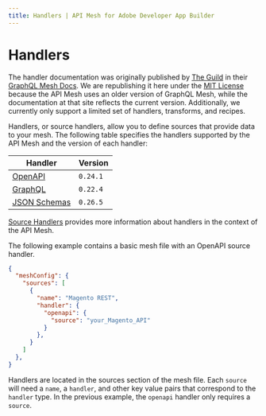 ```yaml
---
title: Handlers | API Mesh for Adobe Developer App Builder
---
```


# Handlers

The handler documentation was originally published by [The Guild] in their [GraphQL Mesh Docs]. We are republishing it here under the [MIT License] because the API Mesh uses an older version of GraphQL Mesh, while the documentation at that site reflects the current version. Additionally, we currently only support a limited set of handlers, transforms, and recipes.

Handlers, or source handlers, allow you to define sources that provide data to your mesh. The following table specifies the handlers supported by the API Mesh and the version of each handler:

| Handler | Version |
|------------|------------|
[OpenAPI] | `0.24.1`
[GraphQL] | `0.22.4`
[JSON Schemas] | `0.26.5`

[Source Handlers] provides more information about handlers in the context of the API Mesh.

The following example contains a basic mesh file with an OpenAPI source handler.

```json
{
  "meshConfig": {
    "sources": [
      {
        "name": "Magento REST",
        "handler": {
          "openapi": {
            "source": "your_Magento_API"
          }
        },
      }
    ]
  },
}
```

Handlers are located in the sources section of the mesh file. Each `source` will need a `name`, a `handler`, and other key value pairs that correspond to the `handler` type. In the previous example, the `openapi` handler only requires a `source`.

<!-- Link Definitions -->
[OpenAPI]: openapi.md
[GraphQL]: graphql.md
[JSON Schemas]: json-schema.md
[Source Handlers]: /gateway/source-handlers.md
[The Guild]: https://www.the-guild.dev/
[MIT License]: https://github.com/Urigo/graphql-mesh/blob/master/LICENSE#L3
[GraphQL Mesh Docs]: https://www.graphql-mesh.com/docs/
